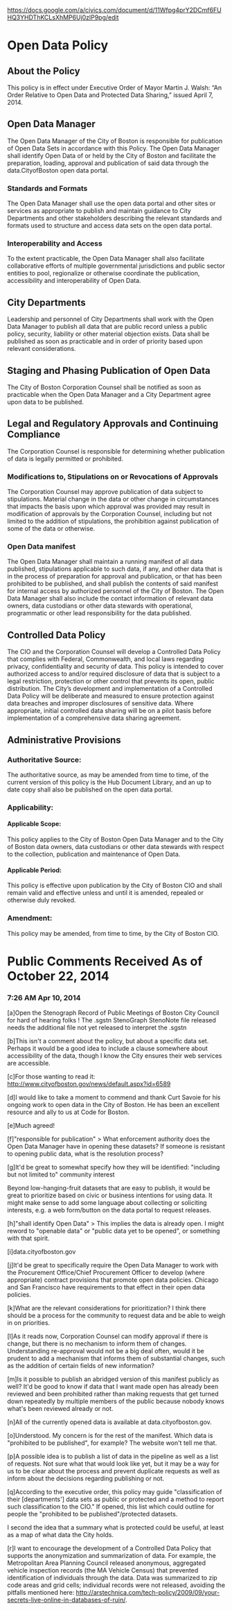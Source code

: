 https://docs.google.com/a/civics.com/document/d/11Wfpg4prY2DCmf6FUHQ3YHDThKCLsXhMP6Uj0zlP9pg/edit

# Open Data Policy

## About the Policy

This policy is in effect under Executive Order of Mayor Martin J. Walsh: “An Order Relative to Open Data and Protected Data Sharing,” issued April 7, 2014.  

## Open Data Manager

The Open Data Manager of the City of Boston is responsible for publication of Open Data Sets in accordance with this Policy. The Open Data Manager shall identify Open Data of or held by the City of Boston and facilitate the preparation, loading, approval and publication of said data through the data.CityofBoston open data portal.

### Standards and Formats

The Open Data Manager shall use the open data portal and other sites or services as appropriate to publish and maintain guidance to City Departments and other stakeholders describing the relevant standards and formats used to structure and access data sets on the open data portal.  

### Interoperability and Access

To the extent practicable, the Open Data Manager shall also facilitate collaborative efforts of multiple governmental jurisdictions and public sector entities to pool, regionalize or otherwise coordinate the publication, accessibility and interoperability of Open Data.

## City Departments

Leadership and personnel of City Departments shall work with the Open Data Manager to publish all data that are public record unless a public policy, security, liability or other material objection exists. Data shall be published as soon as practicable and in order of priority based upon relevant considerations.

## Staging and Phasing Publication of Open Data

The City of Boston Corporation Counsel shall be notified as soon as practicable when the Open Data Manager and a City Department agree upon data to be published.

## Legal and Regulatory Approvals and Continuing Compliance

The Corporation Counsel is responsible for determining whether publication of data is legally permitted or prohibited.  

### Modifications to, Stipulations on or Revocations of Approvals

The Corporation Counsel may approve publication of data subject to stipulations. Material change in the data or other change in circumstances that impacts the basis upon which approval was provided may result in modification of approvals by the Corporation Counsel, including but not limited to the addition of stipulations, the prohibition against publication of some of the data or otherwise.

### Open Data manifest

The Open Data Manager shall maintain a running manifest of all data published, stipulations applicable to such data, if any, and other data that is in the process of preparation for approval and publication, or that has been prohibited to be published, and shall publish the contents of said manifest for internal access by authorized personnel of the City of Boston. The Open Data Manager shall also include the contact information of relevant data owners, data custodians or other data stewards with operational, programmatic or other lead responsibility for the data published.

## Controlled Data Policy

The CIO and the Corporation Counsel will develop a Controlled Data Policy that complies with Federal, Commonwealth, and local laws regarding privacy, confidentiality and security of data.  This policy is intended to cover authorized access to and/or required disclosure of data that is subject to a legal restriction, protection or other control that prevents its open, public distribution.   The City’s development and implementation of a Controlled Data Policy will be deliberate and measured to ensure protection against data breaches and improper disclosures of sensitive data. Where appropriate, initial controlled data sharing will be on a pilot basis before implementation of a comprehensive data sharing agreement.    

## Administrative Provisions

### Authoritative Source: 

The authoritative source, as may be amended from time to time, of the current version of this policy is the Hub Document Library, and an up to date copy shall also be published on the open data portal. 

### Applicability:

#### Applicable Scope: 

This policy applies to the City of Boston Open Data Manager and to the City of Boston data owners, data custodians or other data stewards with respect to the collection, publication and maintenance of Open Data.

#### Applicable Period: 

This policy is effective upon publication by the City of Boston CIO and shall remain valid and effective unless and until it is amended, repealed or otherwise duly revoked.

### Amendment:

This policy may be amended, from time to time, by the City of Boston CIO. 

# Public Comments Received As of October 22, 2014


### 7:26 AM Apr 10, 2014 
[a]Open the Stenograph Record of Public Meetings of Boston City Council for hard of hearing folks ! The .sgstn StenoGraph StenoNote file released needs the additional file not yet released to interpret the .sgstn

[b]This isn't a comment about the policy, but about a specific data set. Perhaps it would be a good idea to include a clause somewhere about accessibility of the data, though I know the City ensures their web services are accessible.

[c]For those wanting to read it: http://www.cityofboston.gov/news/default.aspx?id=6589

[d]I would like to take a moment to commend and thank Curt Savoie for his ongoing work to open data in the City of Boston. He has been an excellent resource and ally to us at Code for Boston.

[e]Much agreed!

[f]"responsible for publication" > What enforcement authority does the Open Data Manager have in opening these datasets? If someone is resistant to opening public data, what is the resolution process?

[g]It'd be great to somewhat specify how they will be identified: "including but not limited to" community interest

Beyond low-hanging-fruit datasets that are easy to publish, it would be great to prioritize based on civic or business intentions for using data. It might make sense to add some language about collecting or soliciting interests, e.g. a web form/button on the data portal to request releases.

[h]"shall identify Open Data" > This implies the data is already open. I might reword to "openable data" or "public data yet to be opened", or something with that spirit.

[i]data.cityofboston.gov

[j]It'd be great to specifically require the Open Data Manager to work with the Procurement Office/Chief Procurement Officer to develop (where appropriate) contract provisions that promote open data policies. Chicago and San Francisco have requirements to that effect in their open data policies.

[k]What are the relevant considerations for prioritization? I think there should be a process for the community to request data and be able to weigh in on priorities.

[l]As it reads now, Corporation Counsel can modify approval if there is change, but there is no mechanism to inform them of changes. Understanding re-approval would not be a big deal often, would it be prudent to add a mechanism that informs them of substantial changes, such as the addition of certain fields of new information?

[m]Is it possible to publish an abridged version of this manifest publicly as well? It'd be good to know if data that I want made open has already been reviewed and been prohibited rather than making requests that get turned down repeatedly by multiple members of the public because nobody knows what's been reviewed already or not.

[n]All of the currently opened data is available at data.cityofboston.gov.

[o]Understood. My concern is for the rest of the manifest. Which data is "prohibited to be published", for example? The website won't tell me that.

[p]A possible idea is to publish a list of data in the pipeline as well as a list of requests. Not sure what that would look like yet, but it may be a way for us to be clear about the process and prevent duplicate requests as well as inform about the decisions regarding publishing or not.

[q]According to the executive order, this policy may guide "classification of their [departments'] data sets as public or protected and a method to report such classification to the CIO." If opened, this list which could outline for people the "prohibited to be published"/protected datasets. 

I second the idea that a summary what is protected could be useful, at least as a map of what data the City holds.

[r]I want to encourage the development of a Controlled Data Policy that supports the anonymization and summarization of data. For example, the Metropolitan Area Planning Council released anonymous, aggregated vehicle inspection records (the MA Vehicle Census) that prevented identification of individuals through the data. Data was summarized to zip code areas and grid cells; individual records were not released, avoiding the pitfalls mentioned here: http://arstechnica.com/tech-policy/2009/09/your-secrets-live-online-in-databases-of-ruin/.







